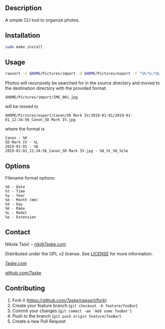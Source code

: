 ## Description

A simple CLI tool to organize photos.

## Installation

```bash
sudo make install
```

## Usage

```bash
rawsort -s $HOME/Pictures/import -d $HOME/Pictures/export -f "%K/%L/%D/%D_%t_%K_%L%e"
```

Photos will recursively be searched for in the source directory and moved to the destination directory with the provided format:

```
$HOME/Pictures/import/IMG_001.jpg
```

will be moved to

```
$HOME/Pictures/export/Canon/5D Mark IV/2019-01-01/2019-01-01_12:34:56_Canon_5D Mark IV.jpg
```

where the format is

```
Canon - %K
5D Mark IV - %L
2019-01-01 - %D
2019-01-01_12:34:56_Canon_5D Mark IV.jpg - %D_%t_%K_%L%e
```

## Options

Filename format options:

```
%D - Date
%t - Time
%y - Year
%m - Month (mm)
%d - Day
%K - Make
%L - Model
%e - Extension
```

## Contact

Nikola Tasić – nik@7aske.com

Distributed under the GPL v2 license. See [LICENSE](./LICENSE) for more information.

[7aske.com](https://7aske.com)

[github.com/7aske](https://github.com/7aske)

## Contributing

1. Fork it (<https://github.com/7aske/rawsort/fork>)
2. Create your feature branch (`git checkout -b feature/fooBar`)
3. Commit your changes (`git commit -am 'Add some fooBar'`)
4. Push to the branch (`git push origin feature/fooBar`)
5. Create a new Pull Request
